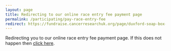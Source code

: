 ```yaml
---
layout: page
title: Redirecting to our online race entry fee payment page
permalink: /participating/pay-race-entry-fee
redirect: https://fundraise.cancerresearchuk.org/page/duxford-soap-box-derby-2022-race-entry-fee-payment
---
```


Redirecting you to our online race entry fee payment page. If this does not happen then [click here]({{page.redirect}}).
